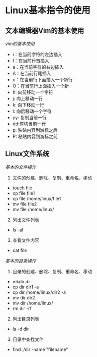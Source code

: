 # Linux基本指令的使用

## 文本编辑器Vim的基本使用
 *vim的基本使用* 
- i：在当前字符的左边插入
- I：在当前行首插入
- a：在当前字符的右边插入
- A：在当前行尾插入
- o：在当前行下面插入一个新行
- O：在当前行上面插入一个新
- h: 向前移动一个字符
- j: 向上移动一行
- k: 向下移动一行
- l: 向后移动一个字符
- yy: 复制当前一行
- dd:剪切当前一行
- p: 粘贴内容到游标之后
- P: 粘贴内容到游标之前

## Linux文件系统
 *基本的文件操作*
 1. 文件的创建、删除、复制、重命名、移动
 - touch  file
 - cp file file1
 - cp file  /home/linux/file1
 - mv file   file2
 - mv file  /home/linux/
 2. 列出文件列表
 - ls -al
 3. 查看文件内容
 - cat file
 
 *基本的目录操作*
 1. 目录的创建、删除、复制、重命名、移动
 - mkdir dir
 - cp dir   dir1  -a
 - cp dir   /home/linux/dir2  -a
 - mv dir  dir2
 - mv dir  /home/linux/
 - rm  dir  -rf
 2. 列出目录列表
 - ls -d  dir
 3. 目录中查找文件
 - find  ./dir  -name  "filename"
